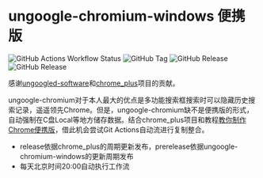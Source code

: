 # ungoogle-chromium-windows 便携版
![GitHub Actions Workflow Status](https://img.shields.io/github/actions/workflow/status/Silverwolf-x/ungoogled-chromium-plus/main.yml?event=schedule&label=UTC%2012%3A00%20schedule%20build)
![GitHub Tag](https://img.shields.io/github/v/tag/Silverwolf-x/ungoogled-chromium-plus?filter=meta-*&logo=yaml&label=CI%20version)
![GitHub Release](https://img.shields.io/github/v/release/Silverwolf-x/ungoogled-chromium-plus?include_prereleases&display_name=release&logo=googlechrome&label=ungoogled-chromium)
![GitHub Release](https://img.shields.io/github/v/release/Bush2021/chrome_plus?display_name=release&logo=github&label=Chrome%2B%2B)


感谢[ungoogled-software](https://github.com/ungoogled-software/ungoogled-chromium-windows)和[chrome_plus](https://github.com/Bush2021/chrome_plus)项目的贡献。

ungoogle-chromium对于本人最大的优点是多功能搜索框搜索时可以隐藏历史搜索记录，遥遥领先Chrome。但是，ungoogle-chromium缺不是便携版的形式，自动强制在C盘Local等地方储存数据。结合chrome_plus项目和教程[教你制作Chrome便携版](https://www.bilibili.com/video/BV1gw4m1v7Sg/)，借此机会尝试Git Actions自动流进行复制整合。

- release依据chrome_plus的周期更新发布，prerelease依据ungoogle-chromium-windows的更新周期发布
- 每天北京时间20:00自动执行工作流

